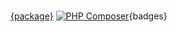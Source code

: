 <br>[{package}](https://github.com/apie-lib/{package}) [![PHP Composer](https://apie-lib.github.io/projectCoverage/coverage-{package}.svg)](https://apie-lib.github.io/projectCoverage/app/packages/{package}/index.html){badges}